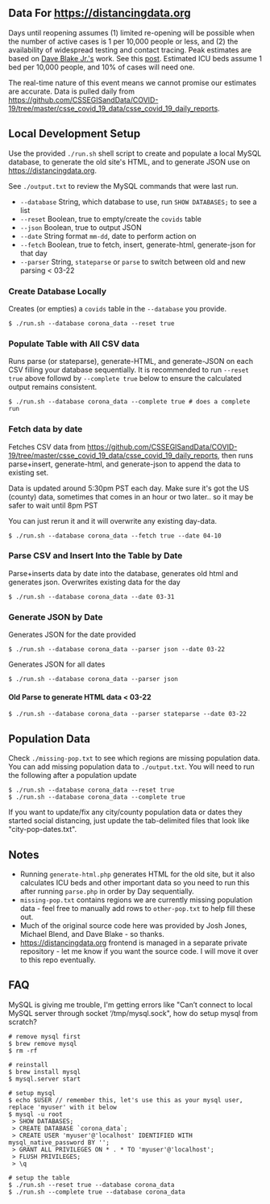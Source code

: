## Data For https://distancingdata.org

Days until reopening assumes (1) limited re-opening will be possible when the number of active cases is 1 per 10,000 people or less, and (2) the availability of widespread testing and contact tracing. Peak estimates are based on [Dave Blake Jr.'s](https://www.facebook.com/blakestah) work. See this [post](https://medium.com/@dblake.mcg/estimating-peak-covid19-infection-rates-950c7f3cfc1a?sk=12e76358dedf8294e01e247e2c663bde). Estimated ICU beds assume 1 bed per 10,000 people, and 10% of cases will need one.

The real-time nature of this event means we cannot promise our estimates are accurate. Data is pulled daily from https://github.com/CSSEGISandData/COVID-19/tree/master/csse_covid_19_data/csse_covid_19_daily_reports.

## Local Development Setup

Use the provided `./run.sh` shell script to create and populate a local MySQL database, to generate the old site's HTML, and to generate JSON use on https://distancingdata.org.

See `./output.txt` to review the MySQL commands that were last run.

- `--database` String, which database to use, run `SHOW DATABASES;` to see a list
- `--reset` Boolean, true to empty/create the `covids` table
- `--json` Boolean, true to output JSON
- `--date` String format `mm-dd`, date to perform action on
- `--fetch` Boolean, true to fetch, insert, generate-html, generate-json for that day
- `--parser` String, `stateparse` or `parse` to switch between old and new parsing < 03-22

### Create Database Locally

Creates (or empties) a `covids` table in the `--database` you provide.

```
$ ./run.sh --database corona_data --reset true
```

### Populate Table with All CSV data

Runs parse (or stateparse), generate-HTML, and generate-JSON on each CSV filling your database sequentially.
It is recommended to run `--reset true` above followd by `--complete true` below to ensure the calculated output remains consistent.

```
$ ./run.sh --database corona_data --complete true # does a complete run
```

### Fetch data by date

Fetches CSV data from https://github.com/CSSEGISandData/COVID-19/tree/master/csse_covid_19_data/csse_covid_19_daily_reports, then runs parse+insert, generate-html, and generate-json to append the data to existing set.

Data is updated around 5:30pm PST each day.
Make sure it's got the US (county) data, sometimes that comes in an hour or two later.. so it may be safer to wait until 8pm PST

You can just rerun it and it will overwrite any existing day-data.

```
$ ./run.sh --database corona_data --fetch true --date 04-10
```

### Parse CSV and Insert Into the Table by Date

Parse+inserts data by date into the database, generates old html and generates json. Overwrites existing data for the day

```
$ ./run.sh --database corona_data --date 03-31
```

### Generate JSON by Date

Generates JSON for the date provided

```
$ ./run.sh --database corona_data --parser json --date 03-22
```

Generates JSON for all dates

```
$ ./run.sh --database corona_data --parser json
```

#### Old Parse to generate HTML data < 03-22

```
$ ./run.sh --database corona_data --parser stateparse --date 03-22
```

## Population Data

Check `./missing-pop.txt` to see which regions are missing population data. You can add missing population data to `./output.txt`. You will need to run the following after a population update

```
$ ./run.sh --database corona_data --reset true
$ ./run.sh --database corona_data --complete true
```

If you want to update/fix any city/county population data or dates they started social distancing, just update the tab-delimited files that look like "city-pop-dates.txt".

## Notes

- Running `generate-html.php` generates HTML for the old site, but it also calculates ICU beds and other important data so you need to run this after running `parse.php` in order by Day sequentially.
- `missing-pop.txt` contains regions we are currently missing population data - feel free to manually add rows to `other-pop.txt` to help fill these out.
- Much of the original source code here was provided by Josh Jones, Michael Blend, and Dave Blake - so thanks.
- https://distancingdata.org frontend is managed in a separate private repository - let me know if you want the source code. I will move it over to this repo eventually.

## FAQ

MySQL is giving me trouble, I'm getting errors like "Can’t connect to local MySQL server through socket ‘/tmp/mysql.sock", how do setup mysql from scratch?

```
# remove mysql first
$ brew remove mysql
$ rm -rf

# reinstall
$ brew install mysql
$ mysql.server start

# setup mysql
$ echo $USER // remember this, let's use this as your mysql user, replace 'myuser' with it below
$ mysql -u root
 > SHOW DATABASES;
 > CREATE DATABASE `corona_data`;
 > CREATE USER 'myuser'@'localhost' IDENTIFIED WITH mysql_native_password BY '';
 > GRANT ALL PRIVILEGES ON * . * TO 'myuser'@'localhost';
 > FLUSH PRIVILEGES;
 > \q

# setup the table
$ ./run.sh --reset true --database corona_data
$ ./run.sh --complete true --database corona_data
```
